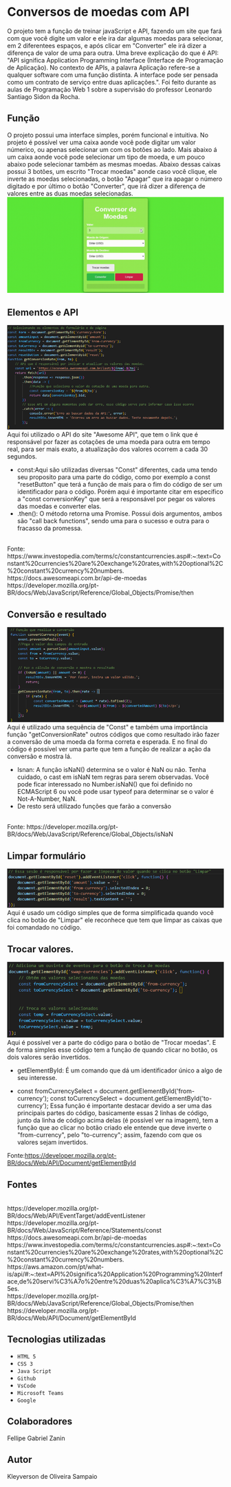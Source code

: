 # Conversos de moedas com API
O projeto tem a função de treinar javaScript e API, fazendo um site que fará com que você digite um valor e ele ira dar algumas moedas para selecionar, em 2 diferentees espaços, e após clicar em "Converter" ele irá dizer a diferença de valor de uma para outra. Uma breve explicação do que é API: "API significa Application Programming Interface (Interface de Programação de Aplicação). No contexto de APIs, a palavra Aplicação refere-se a qualquer software com uma função distinta. A interface pode ser pensada como um contrato de serviço entre duas aplicações.". Foi feito durante as aulas de Programação Web 1 sobre a supervisão do professor Leonardo Santiago Sidon da Rocha.

## Função
O projeto possui uma interface simples, porém funcional e intuitiva. No projeto é possível ver uma caixa aonde você pode digitar um valor númerico, ou apenas selecionar um com os botões ao lado. Mais abaixo á um caixa aonde você pode selecionar um tipo de moeda, e um pouco abaixo pode selecionar também as mesmas moedas. Abaixo dessas caixas possui 3 botões, um escrito "Trocar moedas" aonde caso você clique, ele inverte as moedas selecionadas, o botão "Apagar" que ira apagar o número digitado e por último o botão "Converter", que irá dizer a diferença de valores entre as duas moedas selecionadas.
![gif](img/funciona.gif)

## Elementos e API
![foto](img/API.png)
Aqui foi utilizado o API do site "Awesome API", que tem o link que é responsável por fazer as cotações de uma moeda para outra em tempo real, para ser mais exato, a atualização dos valores ocorrem a cada 30 segundos.

* const:Aqui são utilizadas diversas "Const" diferentes, cada uma tendo seu proposito para uma parte do código, como por exemplo a const "resetButton" que terá a função de mais para o fim do código de ser um identificador para o código. Porém aqui é importante citar em específico a "const conversionKey" que será a responsável por pegar os valores das moedas e converter elas.
* .then(): O método retorna uma Promise. Possui dois argumentos, ambos são "call back functions", sendo uma para o sucesso e outra para o fracasso da promessa.
<br>
Fonte: https://www.investopedia.com/terms/c/constantcurrencies.asp#:~:text=Constant%20currencies%20are%20exchange%20rates,with%20optional%2C%20constant%20currency%20numbers.
<br>
https://docs.awesomeapi.com.br/api-de-moedas
<br>
https://developer.mozilla.org/pt-BR/docs/Web/JavaScript/Reference/Global_Objects/Promise/then

## Conversão e resultado
![foto](img/resultado.png)
Aqui é utilizado uma sequência de "Const" e também uma importância função "getConversionRate" outros códigos que como resultado irão fazer a conversão de uma moeda da forma correta e esperada. E no final do código é possível ver uma parte que tem a função de realizar a ação da conversão e mostra lá.
* Isnan: A função isNaN() determina se o valor é NaN ou não. Tenha cuidado, o cast em isNaN tem regras para serem observadas. Você pode ficar interessado no Number.isNaN() que foi definido no ECMAScript 6 ou você pode usar typeof para determinar se o valor é Not-A-Number, NaN.
* De resto será utilizado funções que farão a conversão 


<br>
Fonte: https://developer.mozilla.org/pt-BR/docs/Web/JavaScript/Reference/Global_Objects/isNaN


## Limpar formulário
![foto](img/limpa.png)
Aqui é usado um código simples que de forma simplificada quando você clica no botão de "Limpar" ele reconhece que tem que limpar as caixas que foi comandado no código.

## Trocar valores.
![foto](img/troca.png)
Aqui é possível ver a parte do código para o botão de "Trocar moedas". E de forma simples esse código tem a função de quando clicar no botão, os dois valores serão invertidos.

* getElementById: É um comando que dá um identificador único a algo de seu interesse.

*   const fromCurrencySelect = document.getElementById('from-currency');
    const toCurrencySelect = document.getElementById('to-currency');
Essa função é importante destacar devido a ser uma das principais partes do código, basicamente essas 2 linhas de código, junto da linha de código acima delas (é possível ver na imagem), tem a função que ao clicar no botão criado ele entende que deve inverte o "from-currency", pelo "to-currency"; assim, fazendo com que os valores sejam invertidos.

Fonte:https://developer.mozilla.org/pt-BR/docs/Web/API/Document/getElementById
## Fontes


<br>
https://developer.mozilla.org/pt-BR/docs/Web/API/EventTarget/addEventListener
<br>
https://developer.mozilla.org/pt-BR/docs/Web/JavaScript/Reference/Statements/const
<br>
https://docs.awesomeapi.com.br/api-de-moedas
<br>
https://www.investopedia.com/terms/c/constantcurrencies.asp#:~:text=Constant%20currencies%20are%20exchange%20rates,with%20optional%2C%20constant%20currency%20numbers.
<br>
https://aws.amazon.com/pt/what-is/api/#:~:text=API%20significa%20Application%20Programming%20Interface,de%20servi%C3%A7o%20entre%20duas%20aplica%C3%A7%C3%B5es.
<br>
https://developer.mozilla.org/pt-BR/docs/Web/JavaScript/Reference/Global_Objects/Promise/then
<br>
https://developer.mozilla.org/pt-BR/docs/Web/API/Document/getElementById

## Tecnologias utilizadas 

* ``HTML 5``
* ``CSS 3``
* ``Java Script``
* ``Github``
* ``VsCode``
* ``Microsoft Teams``
* ``Google``
## Colaboradores
Fellipe Gabriel Zanin
## Autor
Kleyverson de Oliveira Sampaio